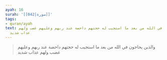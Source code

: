 ```yaml
---
ayah: 16
surah: '[[042|سورة]]'
tags:
- quran/ayah
text: والذين يحاجون في الله من بعد ما استجيب له حجتهم داحضة عند ربهم وعليهم غضب ولهم
  عذاب شديد
---
```

> والذين يحاجون في الله من بعد ما استجيب له حجتهم داحضة عند ربهم وعليهم غضب ولهم عذاب شديد
